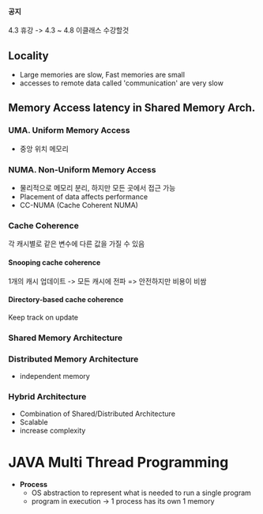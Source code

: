 #### 공지
4.3 휴강 -> 4.3 ~ 4.8 이클래스 수강할것

## Locality
- Large memories are slow, Fast memories are small
- accesses to remote data called 'communication' are very slow
## Memory Access latency in Shared Memory Arch.
### UMA. Uniform Memory Access
- 중앙 위치 메모리
### NUMA. Non-Uniform Memory Access
- 물리적으로 메모리 분리, 하지만 모든 곳에서 접근 가능
- Placement of data affects performance
- CC-NUMA (Cache Coherent NUMA)
### Cache Coherence
각 캐시별로 같은 변수에 다른 값을 가질 수 있음
#### Snooping cache coherence
1개의 캐시 업데이트 -> 모든 캐시에 전파 => 안전하지만 비용이 비쌈
#### Directory-based cache coherence
Keep track on update
### Shared Memory Architecture

### Distributed Memory Architecture
- independent memory
### Hybrid Architecture
- Combination of Shared/Distributed Architecture
- Scalable
- increase complexity
# JAVA Multi Thread Programming
- **Process**
  - OS abstraction to represent what is needed to run a single program
  - program in execution -> 1 process has its own 1 memory
